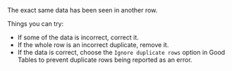 The exact same data has been seen in another row.

Things you can try:
- If some of the data is incorrect, correct it.
- If the whole row is an incorrect duplicate, remove it.
- If the data is correct, choose the `Ignore duplicate rows` option in Good Tables to prevent duplicate rows being reported as an error.
